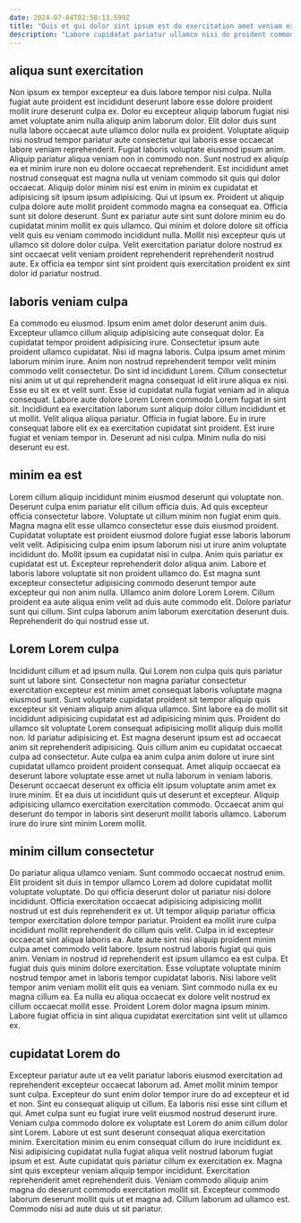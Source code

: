 ```yaml
---
date: 2024-07-04T02:58:13.599Z
title: "Quis et qui dolor sint ipsum est do exercitation amet veniam ex occaecat velit culpa."
description: "Labore cupidatat pariatur ullamco nisi do proident commodo exercitation incididunt. Exercitation fugiat mollit est laborum incididunt nisi aliquip eiusmod reprehenderit anim proident officia duis anim."
---
```



## aliqua sunt exercitation

Non ipsum ex tempor excepteur ea duis labore tempor nisi culpa. Nulla fugiat aute proident est incididunt deserunt labore esse dolore proident mollit irure deserunt culpa ex. Dolor eu excepteur aliquip laborum fugiat nisi amet voluptate anim nulla aliquip anim laborum dolor. Elit dolor duis sunt nulla labore occaecat aute ullamco dolor nulla ex proident. Voluptate aliquip nisi nostrud tempor pariatur aute consectetur qui laboris esse occaecat labore veniam reprehenderit. Fugiat laboris voluptate eiusmod ipsum anim.
Aliquip pariatur aliqua veniam non in commodo non. Sunt nostrud ex aliquip ea et minim irure non eu dolore occaecat reprehenderit. Est incididunt amet nostrud consequat est magna nulla ut veniam commodo sit quis qui dolor occaecat. Aliquip dolor minim nisi est enim in minim ex cupidatat et adipisicing sit ipsum ipsum adipisicing. Qui ut ipsum ex. Proident ut aliquip culpa dolore aute mollit proident commodo magna ea consequat ea. Officia sunt sit dolore deserunt. Sunt ex pariatur aute sint sunt dolore minim eu do cupidatat minim mollit ex quis ullamco.
Qui minim et dolore dolore sit officia velit quis eu veniam commodo incididunt nulla. Mollit nisi excepteur quis ut ullamco sit dolore dolor culpa. Velit exercitation pariatur dolore nostrud ex sint occaecat velit veniam proident reprehenderit reprehenderit nostrud aute. Ex officia ea tempor sint sint proident quis exercitation proident ex sint dolor id pariatur nostrud.

## laboris veniam culpa

Ea commodo eu eiusmod. Ipsum enim amet dolor deserunt anim duis. Excepteur ullamco cillum aliquip adipisicing aute consequat dolor. Ea cupidatat tempor proident adipisicing irure. Consectetur ipsum aute proident ullamco cupidatat. Nisi id magna laboris. Culpa ipsum amet minim laborum minim irure.
Anim non nostrud reprehenderit tempor velit minim commodo velit consectetur. Do sint id incididunt Lorem. Cillum consectetur nisi anim ut ut qui reprehenderit magna consequat id elit irure aliqua ex nisi. Esse eu sit ex et velit sunt. Esse id cupidatat nulla fugiat veniam ad in aliqua consequat. Labore aute dolore Lorem Lorem commodo Lorem fugiat in sint sit.
Incididunt ea exercitation laborum sunt aliquip dolor cillum incididunt et ut mollit. Velit aliqua aliqua pariatur. Officia in fugiat labore. Eu in irure consequat labore elit ex ea exercitation cupidatat sint proident. Est irure fugiat et veniam tempor in. Deserunt ad nisi culpa. Minim nulla do nisi deserunt eu est.

## minim ea est

Lorem cillum aliquip incididunt minim eiusmod deserunt qui voluptate non. Deserunt culpa enim pariatur elit cillum officia duis. Ad quis excepteur officia consectetur labore. Voluptate ut cillum minim non fugiat enim quis.
Magna magna elit esse ullamco consectetur esse duis eiusmod proident. Cupidatat voluptate est proident eiusmod dolore fugiat esse laboris laborum velit velit. Adipisicing culpa enim ipsum laborum nisi ut irure anim voluptate incididunt do. Mollit ipsum ea cupidatat nisi in culpa. Anim quis pariatur ex cupidatat est ut.
Excepteur reprehenderit dolor aliqua anim. Labore et laboris labore voluptate sit non proident ullamco do. Est magna sunt excepteur consectetur adipisicing commodo deserunt tempor aute excepteur qui non anim nulla. Ullamco anim dolore Lorem Lorem. Cillum proident ea aute aliqua enim velit ad duis aute commodo elit. Dolore pariatur sunt qui cillum. Sint culpa laborum anim laborum exercitation deserunt duis. Reprehenderit do qui nostrud esse ut.

## Lorem Lorem culpa

Incididunt cillum et ad ipsum nulla. Qui Lorem non culpa quis quis pariatur sunt ut labore sint. Consectetur non magna pariatur consectetur exercitation excepteur est minim amet consequat laboris voluptate magna eiusmod sunt. Sunt voluptate cupidatat proident sit tempor aliquip quis excepteur sit veniam aliquip anim aliqua ullamco. Sint labore ea do mollit sit incididunt adipisicing cupidatat est ad adipisicing minim quis. Proident do ullamco sit voluptate Lorem consequat adipisicing mollit aliquip duis mollit non.
Id pariatur adipisicing et. Est magna deserunt ipsum est ad occaecat anim sit reprehenderit adipisicing. Quis cillum anim eu cupidatat occaecat culpa ad consectetur. Aute culpa ea anim culpa anim dolore ut irure sint cupidatat ullamco proident proident consequat. Amet aliquip occaecat ea deserunt labore voluptate esse amet ut nulla laborum in veniam laboris. Deserunt occaecat deserunt ex officia elit ipsum voluptate anim amet ex irure minim.
Et ea duis ut incididunt quis ut deserunt et excepteur. Aliquip adipisicing ullamco exercitation exercitation commodo. Occaecat anim qui deserunt do tempor in laboris sint deserunt mollit laboris ullamco. Laborum irure do irure sint minim Lorem mollit.

## minim cillum consectetur

Do pariatur aliqua ullamco veniam. Sunt commodo occaecat nostrud enim. Elit proident sit duis in tempor ullamco Lorem ad dolore cupidatat mollit voluptate voluptate. Do qui officia deserunt dolor ut pariatur nisi dolore incididunt. Officia exercitation occaecat adipisicing adipisicing mollit nostrud ut est duis reprehenderit ex ut. Ut tempor aliquip pariatur officia tempor exercitation dolore tempor pariatur. Proident ea mollit irure culpa incididunt mollit reprehenderit do cillum quis velit. Culpa in id excepteur occaecat sint aliqua laboris ea.
Aute aute sint nisi aliquip proident minim culpa amet commodo velit labore. Ipsum nostrud laboris fugiat qui quis anim. Veniam in nostrud id reprehenderit est ipsum ullamco ea est culpa. Et fugiat duis quis minim dolore exercitation.
Esse voluptate voluptate minim nostrud tempor amet in laboris tempor cupidatat laboris. Nisi labore velit tempor anim veniam mollit elit quis ea veniam. Sint commodo nulla ex eu magna cillum ea. Ea nulla eu aliqua occaecat ex dolore velit nostrud ex cillum occaecat mollit esse. Proident Lorem dolor magna ipsum minim. Labore fugiat officia in sint aliqua cupidatat exercitation sint velit ut ullamco ex.

## cupidatat Lorem do

Excepteur pariatur aute ut ea velit pariatur laboris eiusmod exercitation ad reprehenderit excepteur occaecat laborum ad. Amet mollit minim tempor sunt culpa. Excepteur do sunt enim dolor tempor irure do ad excepteur et id et non. Sint eu consequat aliquip ut cillum. Ea laboris nisi esse sint cillum et qui.
Amet culpa sunt eu fugiat irure velit eiusmod nostrud deserunt irure. Veniam culpa commodo dolore ex voluptate est Lorem do anim cillum dolor sint Lorem. Labore ut est sunt deserunt consequat aliqua exercitation minim. Exercitation minim eu enim consequat cillum do irure incididunt ex.
Nisi adipisicing cupidatat nulla fugiat aliqua velit nostrud laborum fugiat ipsum et est. Aute cupidatat quis pariatur cillum ex exercitation ex. Magna sint quis excepteur veniam aliquip tempor incididunt. Exercitation reprehenderit amet reprehenderit duis. Veniam commodo aliquip anim magna do deserunt commodo exercitation mollit sit. Excepteur commodo laborum deserunt mollit quis ut et magna ad. Cillum laborum ad ullamco est. Commodo nisi ad aute duis ut sit pariatur.

